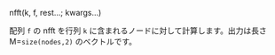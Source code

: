 nfft(k, f, rest...; kwargs...)

配列 `f` の nfft を行列 `k` に含まれるノードに対して計算します。出力は長さ M=`size(nodes,2)` のベクトルです。
